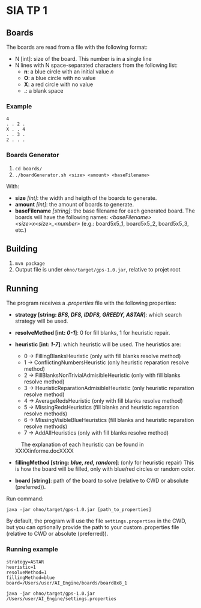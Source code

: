 # SIA TP 1

## Boards
The boards are read from a file with the following format:
* N [int]: size of the board. This number is in a single line
* N lines with N space-separated characters from the following list:
    * **n**: a blue circle with an initial value *n*
    * **O**: a blue circle with no value 
    * **X**: a red circle with no value
    * **.**: a blank space
    
### Example
```
4
. . 2 .
X . . 4
. . 3 .
2 . . .
```

### Boards Generator
1. `cd boards/`
2. ```./boardGenerator.sh <size> <amount> <baseFilename>```

With:
* **size** *[int]*: the width and heigth of the boards to generate.
* **amount** *[int]*: the amount of boards to generate.
* **baseFilename** *[string]*: the base filename for each generated board. The boards will have the following names: *\<baseFilename>\<size>x\<size>_\<number>* (e.g.: board5x5_1, board5x5_2, board5x5_3, etc.)

## Building
1. `mvn package`
1. Output file is under `ohno/target/gps-1.0.jar`, relative to projet root

## Running
The program receives a *.properties* file with the following properties:
* **strategy [string: *BFS, DFS, IDDFS, GREEDY, ASTAR*]**:  which search strategy will be used.  
* **resolveMethod [int: *0-1*]**: 0 for fill blanks, 1 for heuristic repair.
* **heuristic [int: *1-7*]**: which heuristic will be used. The heuristics are:
    * 0 -> FillingBlanksHeuristic (only with fill blanks resolve method)
    * 1 -> ConflictingNumbersHeuristic (only heuristic reparation resolve method)
    * 2 -> FillBlanksNonTrivialAdmisibleHeuristic (only with fill blanks resolve method)
    * 3 -> HeuristicReparationAdmisibleHeuristic (only heuristic reparation resolve method)
    * 4 -> AverageRedsHeuristic (only with fill blanks resolve method)
    * 5 -> MissingRedsHeuristics (fill blanks and heuristic reparation resolve methods)
    * 6 -> MissingVisibleBlueHeuristics (fill blanks and heuristic reparation resolve methods)
    * 7 -> AddAllHeuristics (only with fill blanks resolve method)
    
    &nbsp;&nbsp;&nbsp;&nbsp;The explanation of each heuristic can be found in XXXXinforme.docXXXX 
    
* **fillingMethod [string: *blue, red, random*]**: (only for heuristic repair) This is how the board will be filled, only with blue/red circles or random color. 
* **board [string]**: path of the board to solve (relative to CWD or absolute (preferred)).

Run command:

`java -jar ohno/target/gps-1.0.jar [path_to_properties]`

By default, the program will use the file `settings.properties` in the CWD, but you can optionally provide the path to your custom .properties file (relative to CWD or absolute (preferred)).


### Running example
```properties
strategy=ASTAR
heuristic=1
resolveMethod=1
fillingMethod=blue
board=/Users/user/AI_Engine/boards/board8x8_1
```

`java -jar ohno/target/gps-1.0.jar /Users/user/AI_Engine/settings.properties`

